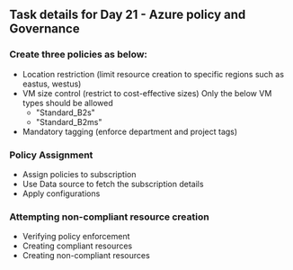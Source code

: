 ## Task details for Day 21 - Azure policy and Governance

### Create three policies as below:

- Location restriction (limit resource creation to specific regions such as eastus, westus)
- VM size control (restrict to cost-effective sizes)
    Only the below VM types should be allowed
    - "Standard_B2s"
    - "Standard_B2ms"
- Mandatory tagging (enforce department and project tags)

### Policy Assignment

- Assign policies to subscription
- Use Data source to fetch the subscription details
- Apply configurations


### Attempting non-compliant resource creation

- Verifying policy enforcement
- Creating compliant resources
- Creating non-compliant resources
